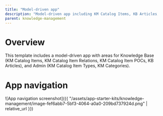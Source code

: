 ```yaml
---
title: "Model-driven app"
description: "Model-driven app including KM Catalog Items, KB Articles, and admin tables for KM categories and item types."
parent: knowledge-management
---
```


# Overview

This template includes a model-driven app with areas for Knowledge Base (KM Catalog Items, KM Catalog Item Relations, KM Catalog Item POCs, KB Articles), and Admin (KM Catalog Item Types, KM Categories).

# App navigation

![App navigation screenshot]({{ "/assets/app-starter-kits/knowledge-management/image-fef6abb7-5bf3-4064-a0a0-209bd737924d.png" | relative_url }})
